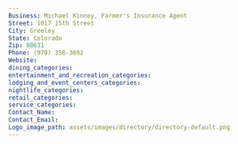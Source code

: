 ```yaml
---
Business: Michael Kinney, Farmer's Insurance Agent
Street: 1017 15th Street
City: Greeley
State: Colorado
Zip: 80631
Phone: (970) 356-3692
Website: 
dining_categories: 
entertainment_and_recreation_categories: 
lodging_and_event_centers_categories: 
nightlife_categories: 
retail_categories: 
service_categories: 
Contact_Name: 
Contact_Email: 
Logo_image_path: assets/images/directory/directory-default.png
---
```

